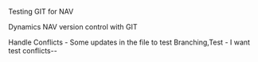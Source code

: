 Testing GIT for NAV

Dynamics NAV version control with GIT




Handle Conflicts - Some updates in the file to test Branching,Test - I want test conflicts--